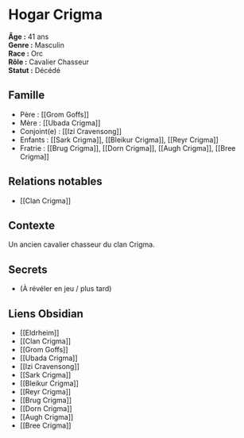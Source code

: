 # Hogar Crigma

**Âge :** 41 ans  
**Genre :** Masculin  
**Race :** Orc  
**Rôle :** Cavalier Chasseur  
**Statut :** Décédé

## Famille
- Père : [[Grom Goffs]]
- Mère : [[Ubada Crigma]]
- Conjoint(e) :  [[Izi Cravensong]]
- Enfants : [[Sark Crigma]], [[Bleikur Crigma]], [[Reyr Crigma]]
- Fratrie : [[Brug Crigma]], [[Dorn Crigma]], [[Augh Crigma]], [[Bree Crigma]]

## Relations notables
- [[Clan Crigma]]

## Contexte
Un ancien cavalier chasseur du clan Crigma. 

## Secrets
- (À révéler en jeu / plus tard)

## Liens Obsidian
- [[Eldrheim]]
- [[Clan Crigma]]
- [[Grom Goffs]]
- [[Ubada Crigma]]
- [[Izi Cravensong]]
- [[Sark Crigma]]
- [[Bleikur Crigma]]
- [[Reyr Crigma]]
- [[Brug Crigma]]
- [[Dorn Crigma]]
- [[Augh Crigma]]
- [[Bree Crigma]]
